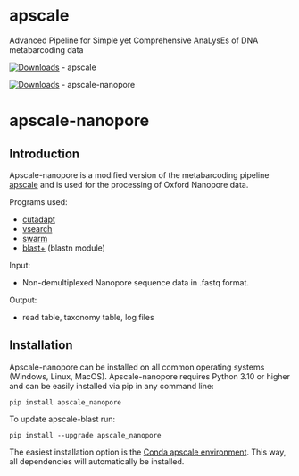 # apscale
Advanced Pipeline for Simple yet Comprehensive AnaLysEs of DNA metabarcoding data

[![Downloads](https://static.pepy.tech/badge/apscale)](https://pepy.tech/project/apscale)  - apscale

[![Downloads](https://static.pepy.tech/badge/apscale-nanopore)](https://pepy.tech/project/apscale-nanopore)  - apscale-nanopore

# apscale-nanopore

## Introduction
Apscale-nanopore is a modified version of the metabarcoding pipeline [apscale](https://github.com/DominikBuchner/apscale/tree/main) and is used
for the processing of Oxford Nanopore data.

Programs used:
* [cutadapt](https://github.com/marcelm/cutadapt) 
* [vsearch](https://github.com/torognes/vsearch)
* [swarm](https://github.com/torognes/swarm)
* [blast+](https://blast.ncbi.nlm.nih.gov/doc/blast-help/downloadblastdata.html) (blastn module)

Input:
* Non-demultiplexed Nanopore sequence data in .fastq format.

Output:
* read table, taxonomy table, log files

## Installation

Apscale-nanopore can be installed on all common operating systems (Windows, Linux, MacOS).
Apscale-nanopore requires Python 3.10 or higher and can be easily installed via pip in any command line:

`pip install apscale_nanopore`

To update apscale-blast run:

`pip install --upgrade apscale_nanopore`

The easiest installation option is the [Conda apscale environment](https://github.com/TillMacher/apscale_installer). This way, all dependencies will automatically be installed.
